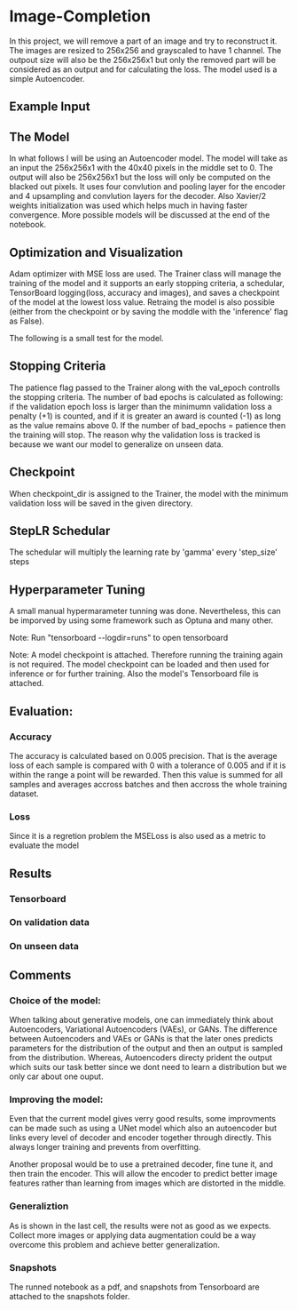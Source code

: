 # Image-Completion
In this project, we will remove a part of an image and try to reconstruct it. The images are resized to 256x256 and grayscaled to have 1 channel. The outpout size will also be the 256x256x1 but only the removed part will be considered as an output and for calculating the loss. The model used is a simple Autoencoder.

## Example Input


## The Model
In what follows I will be using an Autoencoder model. The model will take as an input the 256x256x1 with the 40x40 pixels in the middle set to 0. The output will also be 256x256x1 but the loss will only be computed on the blacked out pixels. It uses four convlution and pooling layer for the encoder and 4 upsampling and convlution layers for the decoder. Also Xavier/2 weights initialization was used which helps much in having faster convergence. More possible models will be discussed at the end of the notebook.
## Optimization and Visualization
Adam optimizer with MSE loss are used. The Trainer class will manage the training of the model and it supports an early stopping criteria, a schedular, TensorBoard logging(loss, accuracy and images), and saves a checkpoint of the model at the lowest loss value. Retraing the model is also possible (either from the checkpoint or by saving the moddle with the 'inference' flag as False).

The following is a small test for the model.

## Stopping Criteria
The patience flag passed to the Trainer along with the val_epoch controlls the stopping criteria. The number of bad epochs is calculated as following: if the validation epoch loss is larger than the minimumn validation loss a penalty (+1) is counted, and if it is greater an award is counted (-1) as long as the value remains above 0. If the number of bad_epochs = patience then the training will stop. The reason why the validation loss is tracked is because we want our model to generalize on unseen data.

## Checkpoint
When checkpoint_dir is assigned to the Trainer, the model with the minimum validation loss will be saved in the given directory.

## StepLR Schedular
The schedular will multiply the learning rate by 'gamma' every 'step_size' steps


## Hyperparameter Tuning
A small manual hypermarameter tunning was done. Nevertheless, this can be imporved by using some framework such as Optuna and many other.


Note: Run "tensorboard --logdir=runs" to open tensorboard

Note: A model checkpoint is attached. Therefore running the training again is not required. The model checkpoint can be loaded and then used for inference or for further training. Also the model's Tensorboard file is attached.

## Evaluation: 
### Accuracy
The accuracy is calculated based on 0.005 precision. That is the average loss of each sample is compared with 0 with a tolerance of 0.005 and if it is within the range a point will be rewarded. Then this value is summed for all samples and averages accross batches and then accross the whole training dataset.
### Loss
Since it is a regretion problem the MSELoss is also used as a metric to evaluate the model

## Results
### Tensorboard


### On validation data


### On unseen data




 
## Comments
### Choice of the model:
When talking about generative models, one can immediately think about Autoencoders, Variational Autoencoders (VAEs), or GANs. The difference between Autoencoders and VAEs or GANs is that the later ones predicts parameters for the distribution of the output and then an output is sampled from the distribution. Whereas, Autoencoders directy prident the output which suits our task better since we dont need to learn a distribution but we only car about one ouput. 
### Improving the model:
Even that the current model gives verry good results, some improvments can be made such as using a UNet model which also an autoencoder but links every level of decoder and encoder together through directly. This always longer training and prevents from overfitting.

Another proposal would be to use a pretrained decoder, fine tune it, and then train the encoder. This will allow the encoder to predict better image features rather than learning from images which are distorted in the middle.

### Generaliztion
As is shown in the last cell, the results were not as good as we expects. Collect more images or applying data augmentation could be a way overcome this problem and achieve better generalization.

### Snapshots
The runned notebook as a pdf, and snapshots from Tensorboard are attached to the snapshots folder.
